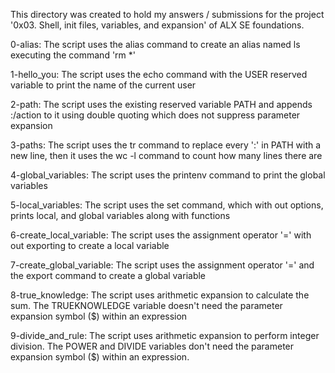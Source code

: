 This directory was created to hold my answers / submissions for the project '0x03. Shell, init files, variables, and expansion' of ALX SE foundations.

0-alias: The script uses the alias command to create an alias named ls executing the command 'rm *'

1-hello_you: The script uses the echo command with the USER reserved variable to print the name of the current user

2-path: The script uses the existing reserved variable PATH and appends :/action to it using double quoting which does not suppress parameter expansion

3-paths: The script uses the tr command to replace every ':' in PATH with a new line, then it uses the wc -l command to count how many lines there are

4-global_variables: The script uses the printenv command to print the global variables

5-local_variables: The script uses the set command, which with out options, prints local, and global variables along with functions

6-create_local_variable: The script uses the assignment operator '=' with out exporting to create a local variable

7-create_global_variable: The script uses the assignment operator '=' and the export command to create a global variable

8-true_knowledge: The script uses arithmetic expansion to calculate the sum. The TRUEKNOWLEDGE variable doesn't need the parameter expansion symbol ($) within an expression

9-divide_and_rule: The script uses arithmetic expansion to perform integer division. The POWER and DIVIDE variables don't need the parameter expansion symbol ($) within an expression. 